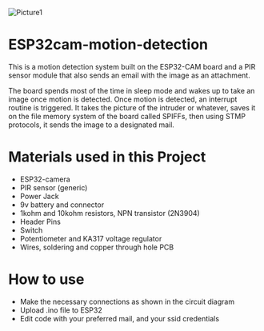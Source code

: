 ![Picture1](https://user-images.githubusercontent.com/44223263/130352462-f32a7a5e-0e2f-432c-8049-398d41250e65.jpg)

# ESP32cam-motion-detection
This is a motion detection system built on the ESP32-CAM board and a PIR sensor module that also sends an email with the image as an attachment. 

The board spends most of the time in sleep mode and wakes up to take an image once motion is detected. Once motion is detected, an interrupt routine is triggered. It takes the picture of the intruder or whatever, saves it on the file memory system of the board called SPIFFs, then using STMP protocols, it sends the image to a designated mail.

# Materials used in this Project
* ESP32-camera
* PIR sensor (generic)
* Power Jack
* 9v battery and connector
* 1kohm and 10kohm resistors, NPN transistor (2N3904)
* Header Pins
* Switch
* Potentiometer and KA317 voltage regulator
* Wires, soldering and copper through hole PCB

# How to use
+ Make the necessary connections as shown in the circuit diagram
+ Upload .ino file to ESP32
+ Edit code with your preferred mail, and your ssid credentials
